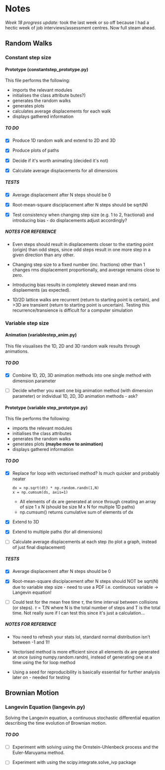 # Notes
*Week 18 progress update:* took the last week or so off because I had a hectic week of job interviews/assessment centres. Now full steam ahead. 

## Random Walks
### Constant step size
#### Prototype (constantstep_prototype.py)
This file performs the following:
- imports the relevant modules
- initialises the class attribute butes?)
- generates the random walks
- generates plots 
- calculates average displacements for each walk
- displays gathered information

##### TO DO
- [x] Produce 1D random walk and extend to 2D and 3D

- [x] Produce plots of paths

- [x] Decide if it's worth animating (decided it's not)

- [x] Calculate average displacements for all dimensions

##### TESTS
- [x] Average displacement <d> after N steps should be 0

- [x] Root-mean-square disciplacement after N steps should be sqrt(N)

- [x] Test consistency when changing step size (e.g. 1 to 2, fractional) and introducing bias - do displacements adjust accordingly?

##### NOTES FOR REFERENCE
- Even steps should result in displacements closer to the starting point (origin) than odd steps, since odd steps result in one more step in a given direction than any other. 

- Changing step size to a fixed number (inc. fractions) other than 1 changes rms displacement proportionally, and average <d> remains close to zero.

- Introducing bias results in completely skewed mean and rms displaements (as expected).

- 1D/2D lattice walks are recurrent (return to starting point is certain), and >3D are transient (return to starting point is uncertain). Testing this recurrence/transience is difficult for a computer simulation 

### Variable step size
#### Animation (variablestep_anim.py)
This file visualises the 1D, 2D and 3D random walk results through animations. 

##### TO DO
- [x] Combine 1D, 2D, 3D animation methods into one single method with dimension parameter

- [ ] Decide whether you want one big animation method (with dimension parameter) or individual 1D, 2D, 3D animation methods - ask?

#### Prototype (variable step_prototype.py)
This file performs the following:
- imports the relevant modules
- initialises the class attributes
- generates the random walks
- generates plots **(maybe move to animation)**
- displays gathered information

##### TO DO
- [x] Replace for loop with vectorised method? Is much quicker and probably neater
  ```
  dx = np.sqrt(dt) * np.random.randn(1,N)
  x = np.cumsum(ds, axis=1)
  ```
  - All elements of dx are generated at once through creating an array of size 1 x N (should be size M x N for multiple 1D paths)
  - np.cumsum() returns cumulative sum of elements of dx

- [x] Extend to 3D

- [x] Extend to multiple paths (for all dimensions)

- [ ] Calculate average displacements at each step (to plot a graph, instead of just final displacement)

##### TESTS
- [x] Average displacement <d> after N steps should be 0

- [x] Root-mean-square disciplacement after N steps should NOT be sqrt(N) due to variable step size - need to use a PDF i.e. continuous variable -> Langevin equation! 

- [ ] Could test for the mean free time $\tau$, the time interval between collisions (or steps). $\tau$ = T/N where N is the total number of steps and T is the total time. Not really sure if I can test this since it's just a calculation...

##### NOTES FOR REFERENCE
- You need to refresh your stats lol, standard normal distribution isn't between -1 and 1!!

- Vectorised method is more efficient since all elements dx are generated at once (using numpy.random.randn), instead of generating one at a time using the for loop method

- Using a seed for reproducibility is basically essential for further analysis later on - needed for testing


## Brownian Motion
### Langevin Equation (langevin.py)
Solving the Langevin equation, a continuous stochastic differential equation describing the time evolution of Brownian motion.

##### TO DO
- [ ] Experiment with solving using the Ornstein-Uhlenbeck process and the Euler-Maruyama method.

- [ ] Experiment with using the scipy.integrate.solve_ivp package 

